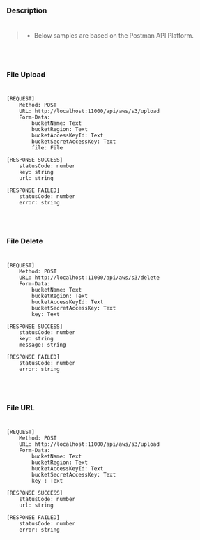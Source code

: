 ### Description
#
> - Below samples are based on the Postman API Platform.

<br />
<br />



### File Upload
#

```plaintext
[REQUEST]
    Method: POST
    URL: http://localhost:11000/api/aws/s3/upload
    Form-Data:
        bucketName: Text
        bucketRegion: Text
        bucketAccessKeyId: Text
        bucketSecretAccessKey: Text
        file: File

[RESPONSE SUCCESS]
    statusCode: number
    key: string
    url: string

[RESPONSE FAILED]
    statusCode: number
    error: string
```

<br />
<br />



### File Delete
#

```plaintext
[REQUEST]
    Method: POST
    URL: http://localhost:11000/api/aws/s3/delete
    Form-Data:
        bucketName: Text
        bucketRegion: Text
        bucketAccessKeyId: Text
        bucketSecretAccessKey: Text
        key: Text

[RESPONSE SUCCESS]
    statusCode: number
    key: string
    message: string

[RESPONSE FAILED]
    statusCode: number
    error: string
```

<br />
<br />



### File URL
#

```plaintext
[REQUEST]
    Method: POST
    URL: http://localhost:11000/api/aws/s3/upload
    Form-Data:
        bucketName: Text
        bucketRegion: Text
        bucketAccessKeyId: Text
        bucketSecretAccessKey: Text
        key : Text

[RESPONSE SUCCESS]
    statusCode: number
    url: string

[RESPONSE FAILED]
    statusCode: number
    error: string
```
